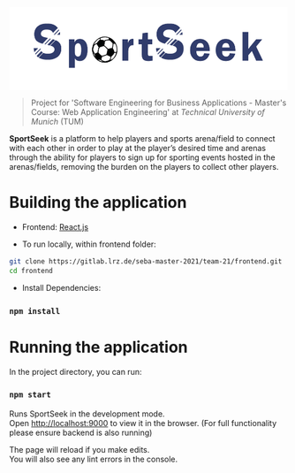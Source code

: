 <img src="src/assets/sslogo4.png" height="150px" align="center"/>

> Project for 'Software Engineering for Business Applications - Master's Course: Web Application Engineering' at _Technical University of Munich_ (TUM)

**SportSeek** is a platform to help players and sports arena/field to connect with each other in order to play at the player’s desired time and arenas
through the ability for players to sign up for sporting events hosted in the arenas/fields, removing the burden on the players to collect other
players.

# Building the application

- Frontend: [React.js](https://reactjs.org/)

- To run locally, within frontend folder:

```sh
git clone https://gitlab.lrz.de/seba-master-2021/team-21/frontend.git
cd frontend
```
- Install Dependencies:

### `npm install`

# Running the application

In the project directory, you can run:

### `npm start`

Runs SportSeek in the development mode.\
Open [http://localhost:9000](http://localhost:9000) to view it in the browser. (For full functionality please ensure backend is also running)

The page will reload if you make edits.\
You will also see any lint errors in the console.

